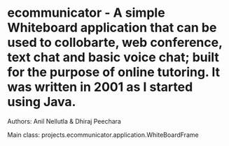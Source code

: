 # ecommunicator - A simple Whiteboard application that can be used to collobarte, web conference, text chat and basic voice chat; built for the purpose of online tutoring. It was written in 2001 as I started using Java.

Authors: Anil Nellutla & Dhiraj Peechara

Main class: projects.ecommunicator.application.WhiteBoardFrame

